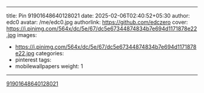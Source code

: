 
---
title: Pin 91901648640128021
date: 2025-02-06T02:40:52+05:30
author: edc0
avatar: /me/edc0.jpg
authorlink: https://github.com/edczero
cover: https://i.pinimg.com/564x/dc/5e/67/dc5e67344874834b7e694d1171878e22.jpg
images:
   - https://i.pinimg.com/564x/dc/5e/67/dc5e67344874834b7e694d1171878e22.jpg
categories:
  - pinterest
tags:
  - mobilewallpapers
weight: 1
---

<!--more-->

[91901648640128021](https://in.pinterest.com/pin/91901648640128021/)

	